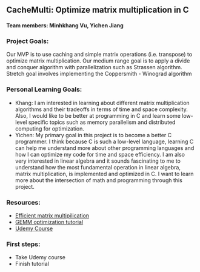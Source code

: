 ## CacheMulti: Optimize matrix multiplication in C
#### Team members: Minhkhang Vu, Yichen Jiang
### Project Goals:
Our MVP is to use caching and simple matrix operations (i.e. transpose) to optimize matrix multiplication. 
Our medium range goal is to apply a divide and conquer algorithm with parallelization such as Strassen algorithm. 
Stretch goal involves implementing the Coppersmith - Winograd algorithm

### Personal Learning Goals:
* Khang: I am interested in learning about different matrix multiplication algorithms and their tradeoffs in terms of time and space complexity. Also, I would like to be better at programming in C and learn some low-level specific topics such as memory parallelism and distributed computing for optimization.
* Yichen: My primary goal in this project is to become a better C programmer. I think because C is such a low-level language, learning C can help me understand more about other programming languages and how I can optimize my code for time and space efficiency. I am also very interested in linear algebra and it sounds fascinating to me to understand how the most fundamental operation in linear algebra, matrix multiplication, is implemented and optimized in C. I want to learn more about the intersection of math and programming through this project. 

### Resources:
* [Efficient matrix multipilication](https://gist.github.com/nadavrot/5b35d44e8ba3dd718e595e40184d03f0)
* [GEMM optimization tutorial](https://github.com/flame/how-to-optimize-gemm)
* [Udemy Course](https://www.udemy.com/high-performance-scientific-computing-with-c/)

### First steps:
* Take Udemy course
* Finish tutorial